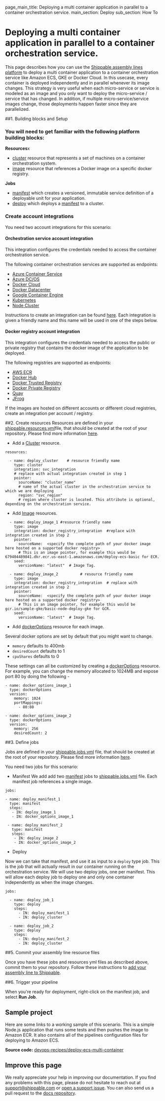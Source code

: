 page_main_title: Deploying a multi container application in parallel to a container orchestration service.
main_section: Deploy
sub_section: How To

# Deploying a multi container application in parallel to a container orchestration service.

This page describes how you can use the [Shippable assembly lines platform](/platform/overview/) to deploy a multi container application to a container orchestration service like Amazon ECS, GKE or Docker Cloud. In this usecase, every container is deployed independently and in parallel whenever its image changes. This strategy is very useful when each micro-service or service is modeled as an image and you only want to deploy the micro-service / service that has changed. In addition, if multiple micro-service/service images change, those deployments happen faster since they are parallelized.

##1. Building blocks and Setup

### You will need to get familiar with the following platform building blocks:

**Resources**x
  - [cluster](/platform/workflow/resource/cluster/) resource that represents a set of machines on a container orchestration system.
  - [image](/platform/workflow/resource/image/) resource that references a Docker image on a specific docker registry.

**Jobs**
  - [manifest](/platform/workflow/job/manifest/) which creates a versioned, immutable service definition of a deployable unit for your application.
  - [deploy](/platform/workflow/job/deploy/) which deploys a [manifest](/platform/workflow/job/manifest/) to a cluster.

### Create account integrations
You need two account integrations for this scenario:

#### Orchestration service account integration
This integration configures the credentials needed to access the container orchestration service.

The following container orchestration services are supported as endpoints:

- [Azure Container Service](/platform/integration/azure-dcos)
- [Azure DC/OS](/platform/integration/azure-dcos)
- [Docker Cloud](/platform/integration/docker-cloud)
- [Docker Datacenter](/platform/integration/docker-datacenter)
- [Google Container Engine](/platform/integration/gke)
- [Kubernetes](/platform/integration/kubernetes)
- [Node Cluster](/platform/integration/node-cluster)

Instructions to create an integration can be found [here](http://docs.shippable.com/platform/tutorial/integration/howto-crud-integration/). Each integration is given a
friendly name and this name will be used in one of the steps below.

#### Docker registry account integration
This integration configures the credentials needed to access the public or private registry that contains the docker image of the application to be deployed.  

The following registries are supported as endpoints:

- [AWS ECR](/platform/integration/aws-ecr)
- [Docker Hub](/platform/integration/docker-hub)
- [Docker Trusted Registry](/platform/integration/docker-trusted-registry)
- [Docker Private Registry](/platform/integration/docker-private-registry)
- [Quay](/platform/integration/quay)
- [JFrog](/platform/integration/jfrog-artifactory)

If the images are hosted on different accounts or different cloud registries, create an integration per account / registry.

##2. Create resources
Resources are defined in your [shippable.resources.yml](/platform/tutorial/workflow/shippable-resources-yml/)file, that should be created at the root of your repository. Please find more information [here](/deploy/configuration/).

- Add a [Cluster](/platform/workflow/resource/cluster/) resource.
```
resources:

  - name: deploy_cluster    # resource friendly name
    type: cluster
    integration: svc_integration  
    # replace with actual integration created in step 1          
    pointer:
      sourceName: "cluster_name"
      # name of the actual cluster in the orchestration service to which we are deploying
      region: "svc_region"
      # region where cluster is located. This attribute is optional, depending on the orchestration service.
```

- Add [Image](/platform/workflow/resource/image/) resources.

```
  - name: deploy_image_1 #resource friendly name
    type: image
    integration: docker_registry_integration  #replace with integration created in step 2          
    pointer:
      sourceName:  <specify the complete path of your docker image here hosted on a supported docker registry>
      # This is an image pointer, for example this would be 679404489841.dkr.ecr.us-east-1.amazonaws.com/deploy-ecs-basic for ECR.
    seed:
      versionName: "latest"  # Image Tag.

  - name: deploy_image_2          # resource friendly name
    type: image
    integration: docker_registry_integration  # replace with integration created in step 2          
    pointer:
      sourceName:  <specify the complete path of your docker image here hosted on a supported docker registry>
      # This is an image pointer, for example this would be gcr.io/sample-gke/basic-node-deploy-gke for GCR.
    seed:
      versionName: "latest"  # Image Tag.
```

- Add [dockerOptions](/platform/workflow/resource/dockeroptions/#dockeroptions) resource for each image.

Several docker options are set by default that you might want to change.

- `memory` defaults to 400mb
- `desiredCount` defaults to 1
- `cpuShares` defaults to 0

These settings can all be customized by creating a [dockerOptions](/platform/workflow/resource/dockeroptions/#dockeroptions) resource. For example, you can change the memory allocated to 1024MB and expose port 80 by doing the following -

```
- name: docker_options_image_1
  type: dockerOptions
  version:
    memory: 1024
    portMappings:
      - 80:80

- name: docker_options_image_2
  type: dockerOptions
  version:
    memory: 256
    desiredCount: 2
```

##3. Define jobs

Jobs are defined in your [shippable.jobs.yml](/platform/tutorial/workflow/shippable-jobs-yml/) file, that should be created at the root of your repository. Please find more information [here](/deploy/configuration/).

You need two jobs for this scenario:

- Manifest
We add add two [manifest](/platform/workflow/job/manifest/) jobs to [shippable.jobs.yml](/platform/tutorial/workflow/shippable-jobs-yml/) file. Each manifest job references a single image.

```
jobs:

- name: deploy_manifest_1
  type: manifest
  steps:
   - IN: deploy_image_1
   - IN: docker_options_image_1

 - name: deploy_manifest_2
   type: manifest
   steps:
    - IN: deploy_image_2
    - IN: docker_options_image_2
```

- Deploy

Now we can take that manifest, and use it as input to a `deploy` type job.  This is the job that will actually result in our container running on the orchestration service. We will use two deploy jobs, one per manifest. This will allow each deploy job to deploy one and only one container independently as when the image changes.

```
jobs:

  - name: deploy_job_1
    type: deploy
    steps:
      - IN: deploy_manifest_1
      - IN: deploy_cluster

  - name: deploy_job_2
    type: deploy
    steps:
      - IN: deploy_manifest_2
      - IN: deploy_cluster
```

##5. Commit your assembly line resource files

Once you have these jobs and resources yml files as described above, commit them to your repository. Follow these instructions to [add your assembly line to Shippable](/platform/tutorial/workflow/crud-syncrepo/).

##6. Trigger your pipeline

When you're ready for deployment, right-click on the manifest job, and select **Run Job**.


## Sample project

Here are some links to a working sample of this scenario. This is a simple Node.js application that runs some tests and then pushes
the image to Amazon ECR. It also contains all of the pipelines configuration files for deploying to Amazon ECS.

**Source code:**  [devops-recipes/deploy-ecs-multi-container](https://github.com/devops-recipes/deploy-ecs-multi-container)

## Improve this page

We really appreciate your help in improving our documentation. If you find any problems with this page, please do not hesitate to reach out at [support@shippable.com](mailto:support@shippable.com) or [open a support issue](https://www.github.com/Shippable/support/issues). You can also send us a pull request to the [docs repository](https://www.github.com/Shippable/docs).
